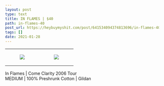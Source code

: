 ```yaml
---
layout: post
type: text
title: IN FLAMES | $40
path: in-flames-40
post_url: https://heybuymyshit.com/post/641534094374813696/in-flames-40
tags: []
date: 2021-01-28
---
```




<table style="width:100%;"><tr><td style="vertical-align:top;">
      <figure class="tmblr-full" data-orig-height="2048" data-orig-width="1365" data-orig-src="https://concertshirts.netlify.app/shirts/0376/0376-01.jpg"><img src="https://64.media.tumblr.com/4edfe432383e93c551821582ec1707f2/146cdf15ba87e141-8a/s540x810/dc4f96bb79bc10597d82a4dd98a3812ef458b796.jpg" data-orig-height="2048" data-orig-width="1365" data-orig-src="https://concertshirts.netlify.app/shirts/0376/0376-01.jpg"/></figure></td>
    <td style="vertical-align:top;">
      <figure class="tmblr-full" data-orig-height="2048" data-orig-width="1365" data-orig-src="https://concertshirts.netlify.app/shirts/0376/0376-02.jpg"><img src="https://64.media.tumblr.com/d425dcde1798f110e20eda684a64f3dc/146cdf15ba87e141-7c/s540x810/4c7f7e42936612f416f5028d3901f4b98ede0825.jpg" data-orig-height="2048" data-orig-width="1365" data-orig-src="https://concertshirts.netlify.app/shirts/0376/0376-02.jpg"/></figure></td>
  </tr></table><p>
  In Flames | Come Clarity 2006 Tour<br/>MEDIUM | 100% Preshrunk Cotton | Gildan
</p>
